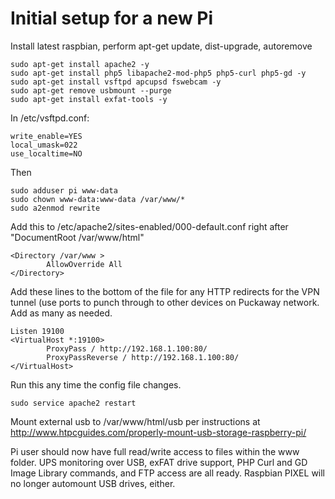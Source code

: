 # Initial setup for a new Pi #
Install latest raspbian, perform apt-get update, dist-upgrade, autoremove  

    sudo apt-get install apache2 -y
    sudo apt-get install php5 libapache2-mod-php5 php5-curl php5-gd -y
    sudo apt-get install vsftpd apcupsd fswebcam -y
    sudo apt-get remove usbmount --purge
    sudo apt-get install exfat-tools -y
 
In /etc/vsftpd.conf:  

    write_enable=YES
    local_umask=022
    use_localtime=NO

Then

    sudo adduser pi www-data
    sudo chown www-data:www-data /var/www/*
    sudo a2enmod rewrite

Add this to /etc/apache2/sites-enabled/000-default.conf right after "DocumentRoot /var/www/html"

    <Directory /var/www >
            AllowOverride All
    </Directory>

Add these lines to the bottom of the file for any HTTP redirects for the VPN tunnel (use ports to punch through to other devices on Puckaway network. Add as many as needed.
    
    Listen 19100
    <VirtualHost *:19100>
            ProxyPass / http://192.168.1.100:80/
            ProxyPassReverse / http://192.168.1.100:80/
    </VirtualHost>

Run this any time the config file changes.

    sudo service apache2 restart
    


Mount external usb to /var/www/html/usb per instructions at <http://www.htpcguides.com/properly-mount-usb-storage-raspberry-pi/>

Pi user should now have full read/write access to files within the www folder. UPS monitoring over USB, exFAT drive support, PHP Curl and GD Image Library commands, and FTP access are all ready. Raspbian PIXEL will no longer automount USB drives, either.
